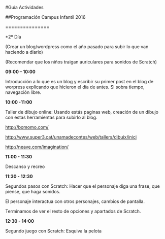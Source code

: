 #Guía Actividades

##Programación Campus Infantil 2016

===============

*2º Día 

(Crear un blog/wordpress como el año pasado para subir lo que van haciendo a diario)

(Recomendar que los niños traigan auriculares para sonidos de Scratch)

**09:00 – 10:00**

Introducción a lo que es un blog y escribir su primer post en el blog de worpress explicando que hicieron el día de antes. Si sobra tiempo, navegación libre.

**10:00 -11:00**

Taller de dibujo online: Usando estás paginas web, creación de un dibujo con estas herramientas para subirlo al blog.

http://bomomo.com/

http://www.super3.cat/unamadecontes/web/tallers/dibuix/inici

http://neave.com/imagination/

**11:00 - 11:30**

Descanso y recreo

**11:30 - 12:30**

Segundos pasos con Scratch: Hacer que el personaje diga una frase, que piense, que haga sonidos. 

El personaje interactua con otros personajes, cambios de pantalla.

Terminamos de ver el resto de opciones y apartados de Scratch.


**12:30 - 14:00**

Segundo juego con Scratch: Esquiva la pelota 
